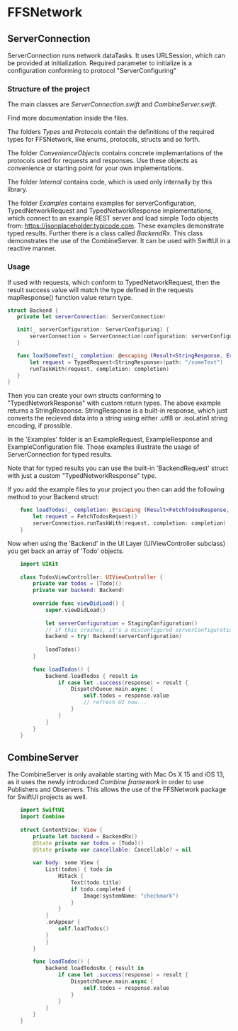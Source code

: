 # FFSNetwork

## ServerConnection
 ServerConnection runs network dataTasks. It uses URLSession, which can be provided at initialization. Required parameter to initialize is a configuration conforming to protocol "ServerConfiguring"

### Structure of the project
The main classes are *ServerConnection.swift* and *CombineServer.swift*.

Find more documentation inside the files.

The folders *Types* and *Protocols* contain the definitions of the required types for FFSNetwork, like enums, protocols, structs and so forth.

The folder *ConvenienceObjects* contains concrete implemantations of the protocols used for requests and responses. Use these objects as convenience or starting point for your own implementations.

The folder *Internal* contains code, which is used only internally by this library.

The folder *Examples* contains examples for serverConfiguration, TypedNetworkRequest and TypedNetworkResponse implementations, which connect to an example REST server and load simple Todo objects from: https://jsonplaceholder.typicode.com. These examples demonstrate typed results.
Further there is a class called *BackendRx*. This class demonstrates the use of the CombineServer. It can be used with SwiftUI in a reactive manner.

### Usage
 If used with requests, which conform to TypedNetworkRequest, then the result success value
 will match the type defined in the requests mapResponse() function value return type.

 ```swift
struct Backend {
    private let serverConnection: ServerConnection!

    init(_ serverConfiguration: ServerConfiguring) {
        serverConnection = ServerConnection(configuration: serverConfiguration)
    }

    func loadSomeText(_ completion: @escaping (Result<StringResponse, Error>) -> Void) {
        let request = TypedRequest<StringResponse>(path: "/someText")
        runTaskWith(request, completion: completion)
    }
}
```
 Then you can create your own structs conforming to "TypedNetworkResponse" with custom return types.
 The above example returns a StringResponse. StringResponse is a built-in response, which just
 converts the recieved data into a string using either .utf8 or .isoLatin1 string encoding, if prossible.
 
 In the 'Examples' folder is an ExampleRequest, ExampleResponse and ExampleConfiguration file.
 Those examples illustrate the usage of ServerConnection for typed results.
 
 Note that for typed results you can use the built-in 'BackendRequest' struct with just a custom "TypedNetworkResponse" type.

 If you add the example files to your project you then can add the following method to your Backend struct:
 ```swift
     func loadTodos(_ completion: @escaping (Result<FetchTodosResponse, Error>) -> Void) {
         let request = FetchTodosRequest()
         serverConnection.runTaskWith(request, completion: completion)
     }
 ```
Now when using the 'Backend' in the UI Layer (UIViewController subclass) you get back an array of 'Todo' objects.
 
```swift
    import UIKit
    
    class TodosViewController: UIViewController {
        private var todos = [Todo]()
        private var backend: Backend!
        
        override func viewDidLoad() {
            super.viewDidLoad()
            
            let serverConfiguration = StagingConfiguration()
            // if this crashes, it's a misconfigured serverConfiguration:
            backend = try! Backend(serverConfiguration)
            
            loadTodos()
        }
        
        func loadTodos() {
            backend.loadTodos { result in
                if case let .success(response) = result {
                    DispatchQueue.main.async {
                        self.todos = response.value
                        // refresh UI now...
                    }
                }
            }
        }
    }
```
 
## CombineServer

The CombineServer is only available starting with Mac Os X 15 and iOS 13, as it uses the newly introduced *Combine framework* in order to use Publishers and Observers. This allows the use of the FFSNetwork package for SwiftUI projects as well.

```swift
    import SwiftUI
    import Combine
    
    struct ContentView: View {
        private let backend = BackendRx()
        @State private var todos = [Todo]()
        @State private var cancellable: Cancellable? = nil
        
        var body: some View {
            List(todos) { todo in
                HStack {
                    Text(todo.title)
                    if todo.completed {
                        Image(systemName: "checkmark")
                    }
                }
            }
            .onAppear {
                self.loadTodos()
            }
            }
        }
        
        func loadTodos() {
            backend.loadTodosRx { result in
                if case let .success(response) = result {
                    DispatchQueue.main.async {
                        self.todos = response.value
                    }
                }
            }
        }
    }
```
